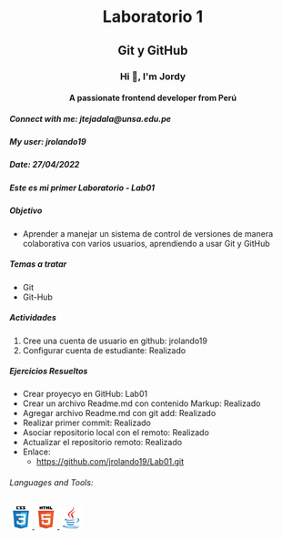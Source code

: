 <h1 align="center">Laboratorio 1</h1>
<h2 align="center">Git y GitHub</h2>
<h3 align="center">Hi 👋, I'm Jordy</h3>
<h4 align="center">A passionate frontend developer from Perú</h4>
<h5 align="left">Connect with me: jtejadala@unsa.edu.pe</h5>
<h5 align="left">My user: jrolando19 </h5>
<h5 align="left">Date: 27/04/2022</h5>
<h5 align="left">Este es mi primer Laboratorio - Lab01</h5>
<h5 align="left">Objetivo</h5>
<ul>
    <li>Aprender a manejar un sistema de control de versiones de manera colaborativa con varios usuarios, aprendiendo a usar Git y GitHub</li>
</ul>
<h5 align="left">Temas a tratar</h5>
<ul>
    <li>Git</li>
    <li>Git-Hub</li>
</ul>
<h5 align="left">Actividades</h5>
<ol>
    <li>Cree una cuenta de usuario en github: jrolando19</li>
    <li>Configurar cuenta de estudiante: Realizado</li>
</ol>
<h5 align="left">Ejercicios Resueltos</h5>
<ul>
    <li>Crear proyecyo en GitHub: Lab01</li>
    <li>Crear un archivo Readme.md con contenido Markup: Realizado</li>
    <li>Agregar archivo Readme.md con git add: Realizado</li>
    <li>Realizar primer commit: Realizado</li>
    <li>Asociar repositorio local con el remoto: Realizado</li>
    <li>Actualizar el repositorio remoto: Realizado</li>
    <li>Enlace:
	<ul>
	    <li><a href="https://github.com/jrolando19/Lab01.git">https://github.com/jrolando19/Lab01.git</a></li>
	</ul>
    </li>
</ul>
<p align="left">
</p>

<h6 align="left">Languages and Tools:</h6>
<p align="left"> <a href="https://www.w3schools.com/css/" target="_blank" rel="noreferrer"> <img src="https://raw.githubusercontent.com/devicons/devicon/master/icons/css3/css3-original-wordmark.svg" alt="css3" width="40" height="40"/> </a> <a href="https://www.w3.org/html/" target="_blank" rel="noreferrer"> <img src="https://raw.githubusercontent.com/devicons/devicon/master/icons/html5/html5-original-wordmark.svg" alt="html5" width="40" height="40"/> </a> <a href="https://www.java.com" target="_blank" rel="noreferrer"> <img src="https://raw.githubusercontent.com/devicons/devicon/master/icons/java/java-original.svg" alt="java" width="40" height="40"/> </a> </p>
